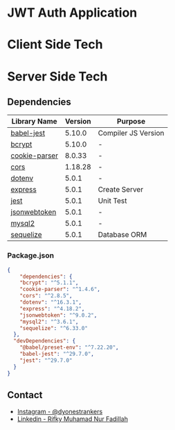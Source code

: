 # JWT Auth Application

# Client Side Tech

# Server Side Tech

## Dependencies
| Library Name                                                | Version | Purpose             |
|-------------------------------------------------------------|---------|---------------------|
| [babel-jest](https://babeljs.io/setup#installation)         | 5.10.0  | Compiler JS Version |
| [bcrypt](https://github.com/kelektiv/node.bcrypt.js)        | 5.10.0  | -                   |
| [cookie-parser](https://github.com/expressjs/cookie-parser) | 8.0.33  | -                   |
| [cors](https://github.com/expressjs/cors)                   | 1.18.28 | -                   |
| [dotenv](https://github.com/motdotla/dotenv)                | 5.0.1   | -                   |
| [express](https://github.com/expressjs/express)             | 5.0.1   | Create Server       |
| [jest](https://github.com/jestjs/jest)                      | 5.0.1   | Unit Test           |
| [jsonwebtoken](https://github.com/auth0/node-jsonwebtoken)  | 5.0.1   | -                   |
| [mysql2](https://github.com/sidorares/node-mysql2)          | 5.0.1   | -                   |
| [sequelize](https://github.com/sequelize/sequelize)         | 5.0.1   | Database ORM        |

### Package.json
```JSON
{
    "dependencies": {
    "bcrypt": "^5.1.1",
    "cookie-parser": "^1.4.6",
    "cors": "^2.8.5",
    "dotenv": "^16.3.1",
    "express": "^4.18.2",
    "jsonwebtoken": "^9.0.2",
    "mysql2": "^3.6.1",
    "sequelize": "^6.33.0"
  },
  "devDependencies": {
    "@babel/preset-env": "^7.22.20",
    "babel-jest": "^29.7.0",
    "jest": "^29.7.0"
  }
}
```

## Contact

- [Instagram - @dyonestrankers](https://instagram.com/dyonestrankers?igshid=OGQ5ZDc2ODk2ZA==)
- [Linkedin - Rifky Muhamad Nur Fadillah](https://www.linkedin.com/in/rifky-muhamad-nur-fadillah-2059b523a/)
